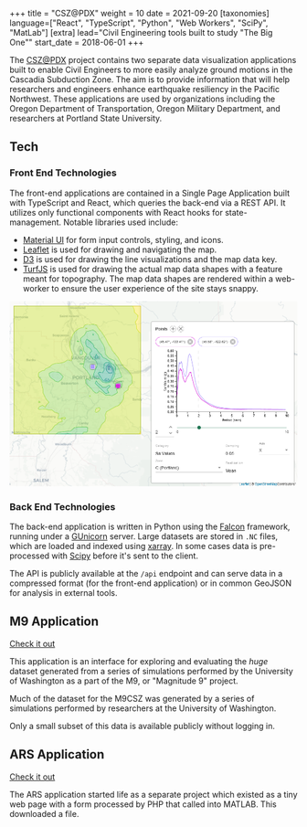 +++
title = "CSZ@PDX"
weight = 10
date = 2021-09-20
[taxonomies]
language=["React", "TypeScript", "Python", "Web Workers", "SciPy", "MatLab"]
[extra]
lead="Civil Engineering tools built to study \"The Big One\""
start_date = 2018-06-01
+++

The [CSZ@PDX](https://m9csz.cee.pdx.edu/m9csz/) project contains two separate
data visualization applications built to enable Civil Engineers to more easily
analyze ground motions in the Cascadia Subduction Zone.
The aim is to provide information that will help researchers and engineers
enhance earthquake resiliency in the Pacific Northwest.
These applications are used by organizations including the Oregon Department of Transportation,
Oregon Military Department, and researchers at Portland State University.

## Tech

### Front End Technologies

The front-end applications are contained in a Single Page Application built with
TypeScript and React,
which queries the back-end via a REST API. It utilizes only functional components
with React hooks for state-management. Notable libraries used include:

- [Material UI](https://mui.com/) for form input controls, styling, and icons.
- [Leaflet](https://leafletjs.com/) is used for drawing and navigating the map.
- [D3](https://d3js.org/) is used for drawing the line visualizations and the map data key.
- [TurfJS](https://turfjs.org/) is used for drawing the actual map data shapes with a feature meant for topography.
  The map data shapes are rendered within a web-worker to ensure the user experience of the site stays
  snappy.

![Demonstration of the M9CSZ Application in action](csz_at_pdx_demo.png)

### Back End Technologies

The back-end application is written in Python using the
[Falcon](https://falcon.readthedocs.io/en/stable/)
framework, running under a
[GUnicorn](https://gunicorn.org/) server.
Large datasets are stored in `.NC` files,
which are loaded and indexed using
[xarray](http://xarray.pydata.org/en/stable/).
In some cases data is pre-processed with
[Scipy](https://www.scipy.org/)
before it's sent to the client.

The API is publicly available at the `/api` endpoint and can serve data in a
compressed format (for the front-end application)
or in common GeoJSON for analysis in external tools.

## M9 Application

[Check it out](https://m9csz.cee.pdx.edu/m9csz/)

This application is an interface for exploring and evaluating the _huge_ dataset
generated from a series of simulations performed by the University of Washington
as a part of the M9, or "Magnitude 9" project.

Much of the dataset for the M9CSZ was generated by a series of simulations
performed by researchers at the University of Washington.

Only a small subset of this data is available publicly without logging in.

## ARS Application

[Check it out](https://m9csz.cee.pdx.edu/ars/)

The ARS application started life as a separate project which existed as a tiny
web page with a form processed by PHP that called into MATLAB. This downloaded a file.
